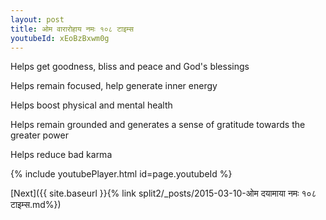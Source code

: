 ```yaml
---
layout: post
title: ओम वारारोहाय नमः १०८ टाइम्स
youtubeId: xEoBzBxwm0g
---
```

 
 
Helps get goodness, bliss and peace and God's blessings
 
Helps remain focused, help generate inner energy 
 
Helps boost physical and mental health 
 
Helps remain grounded and generates a sense of gratitude towards the greater power 
 
Helps reduce bad karma
 
 
 
 


{% include youtubePlayer.html id=page.youtubeId %}
 
[Next]({{ site.baseurl }}{% link  split2/_posts/2015-03-10-ओम दयामाया नमः १०८ टाइम्स.md%})
 
